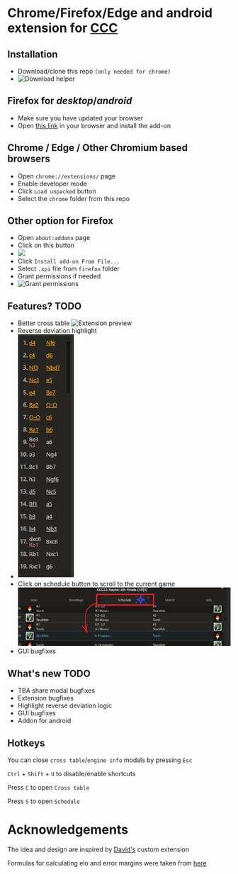 # Chrome/Firefox/Edge and android extension for [CCC](https://www.chess.com/computer-chess-championship#)

## Installation
- Download/clone this repo `(only needed for chrome)`
- ![Download helper](https://github.com/truekendor/better-ccc-extension/blob/main/img/download.webp)

## Firefox for *desktop*/*android*
- Make sure you have updated your browser
- Open [this link](https://addons.mozilla.org/en-US/firefox/addon/better-ccc/) in your browser and install the add-on


## Chrome / Edge / Other Chromium based browsers
- Open `chrome://extensions/` page
- Enable developer mode
- Click `Load unpacked` button
- Select the `chrome` folder from this repo

## Other option for Firefox
- Open `about:addons` page
- Click on this button
- ![](https://github.com/truekendor/better-ccc-extension/blob/main/img/firefox_where.webp)
- Click `Install add-on From File...`
- Select `.xpi` file from `firefox` folder
- Grant permissions if needed
- ![Grant permissions](https://github.com/truekendor/better-ccc-extension/blob/main/img/grant%20permissions.webp)


## Features? TODO
  - Better cross table ![Extension preview](https://github.com/truekendor/better-ccc-extension/blob/main/img/preview.webp)
  - Reverse deviation highlight
  - ![deviation](https://github.com/truekendor/better-ccc-extension/blob/new-version-changes/img/preview-highlight.jpg)
  - Click on schedule button to scroll to the current game ![schedule button click](https://github.com/truekendor/better-ccc-extension/blob/new-version-changes/img/schedule-click.jpg)
  - GUI bugfixes
 

## What's new TODO
  - TBA share modal bugfixes
  - Extension bugfixes
  - Highlight reverse deviation logic
  - GUI bugfixes
  - Addon for android

## Hotkeys 

You can close `cross table`/`engine info` modals by pressing `Esc`

`Ctrl` + `Shift` + `U` to disable/enable shortcuts

Press `C` to open `Cross table`

Press `S` to open `Schedule`


# Acknowledgements

The idea and design are inspired by [David's](https://github.com/dav1312) custom extension

Formulas for calculating elo and error margins were taken from [here](https://3dkingdoms.com/chess/elo.htm)

